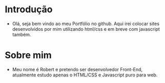 # Introdução
- Olá, seja bem vindo ao meu Portfólio no github. Aqui irei colocar sites desenvolvidos por mim utilizando html/css e em breve com javascript também.
# Sobre mim
- Meu nome é Robert e pretendo ser desenvolvedor Front-End, atualmente estudo apenas o HTML/CSS e Javascript puro para web.
